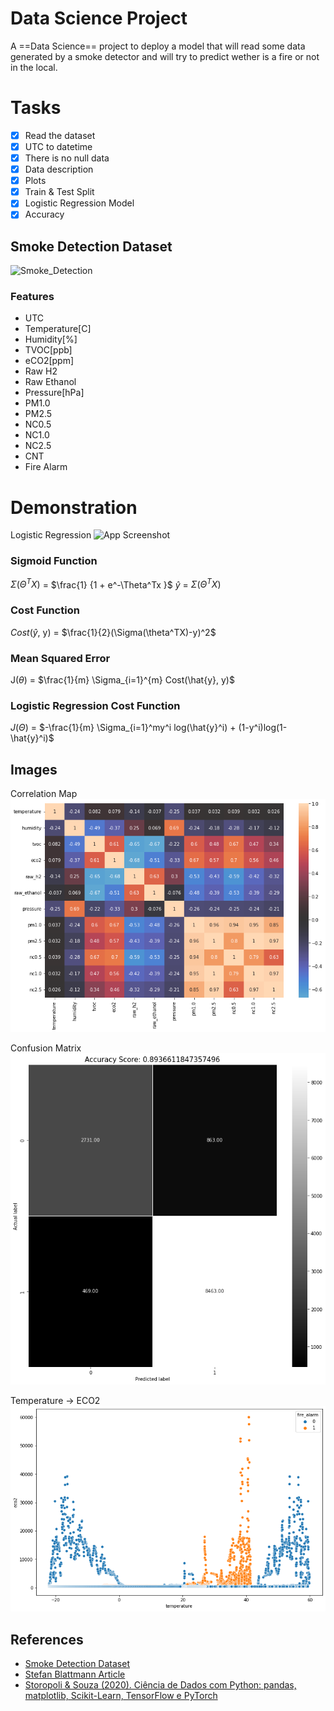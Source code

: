 # Data Science Project

A ==Data Science== project to deploy a model that will read some data generated by a smoke detector and will try to predict wether is a fire or not in the local.

# Tasks
- [x]  Read the dataset
- [x]  UTC to datetime
- [x]  There is no null data
- [x]  Data description
- [x]  Plots
- [x]  Train & Test Split
- [x]  Logistic Regression Model
- [x]  Accuracy

## Smoke Detection Dataset

![Smoke_Detection](https://encrypted-tbn0.gstatic.com/images?q=tbn:ANd9GcRznbDftAYZ59Gnj8vpeI-2Aiw5G6f5VmRJWA&usqp=CAU)

### Features
* UTC           
* Temperature[C]
* Humidity[%]   
* TVOC[ppb]     
* eCO2[ppm]     
* Raw H2        
* Raw Ethanol   
* Pressure[hPa] 
* PM1.0         
* PM2.5         
* NC0.5         
* NC1.0         
* NC2.5         
* CNT           
* Fire Alarm    

# Demonstration

Logistic Regression
![App Screenshot](https://matheusfacure.github.io/img/tutorial/perceptron1.gif)


### Sigmoid Function
$\Sigma(\Theta^TX)$ = $\frac{1} {1 + e^-\Theta^Tx }$
$\hat{y}$ = $\Sigma(\Theta^T X)$

### Cost Function
$Cost(\hat{y}$, y) =  $\frac{1}{2}(\Sigma(\theta^TX)-y)^2$

### Mean Squared Error
J($\theta$) = $\frac{1}{m} \Sigma_{i=1}^{m} Cost(\hat{y}, y)$

### Logistic Regression Cost Function
$J(\Theta$) = $-\frac{1}{m} \Sigma_{i=1}^my^i log(\hat{y}^i) + (1-y^i)log(1-\hat{y}^i)$

## Images

Correlation Map
![Correlation](https://github.com/ViniciusHolanda001/smoke_detection/blob/main/data/images/correlation_output.png)


Confusion Matrix
![CFM](https://github.com/ViniciusHolanda001/smoke_detection/blob/main/data/images/cfm.png)


Temperature -> ECO2
![T&ECO2](https://github.com/ViniciusHolanda001/smoke_detection/blob/main/data/images/temperature_eco2.png)


## References

 - [Smoke Detection Dataset](https://www.kaggle.com/datasets/deepcontractor/smoke-detection-dataset)
 - [Stefan Blattmann Article](https://www.hackster.io/stefanblattmann/real-time-smoke-detection-with-ai-based-sensor-fusion-1086e6)
 - [Storopoli & Souza (2020). Ciência de Dados com Python: pandas, matplotlib, Scikit-Learn, TensorFlow e PyTorch](https://github.com/storopoli/ciencia-de-dados)

